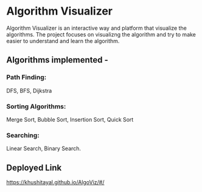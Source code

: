 # Algorithm Visualizer

Algorithm Visualizer is an interactive way and platform that visualize the algorithms.
The project focuses on visualizng the algorithm and try to make easier to understand and learn the algorithm.

## Algorithms implemented - 
### Path Finding: 
DFS, BFS, Dijkstra 
### Sorting Algorithms: 
Merge Sort, Bubble Sort, Insertion Sort, Quick Sort 
### Searching: 
Linear Search, Binary Search.

## Deployed Link

https://khushitayal.github.io/AlgoViz/#/

